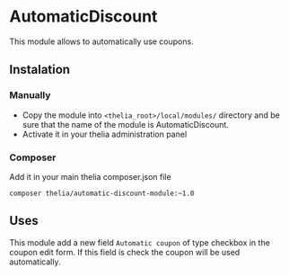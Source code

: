 # AutomaticDiscount

This module allows to automatically use coupons.

## Instalation

### Manually

* Copy the module into ```<thelia_root>/local/modules/``` directory and be sure that the name of the module is AutomaticDiscount.
* Activate it in your thelia administration panel

### Composer

Add it in your main thelia composer.json file

```
composer thelia/automatic-discount-module:~1.0
```
## Uses

This module add a new field `Automatic coupon` of type checkbox in the coupon edit form. If this field is check the coupon will be used automatically.
